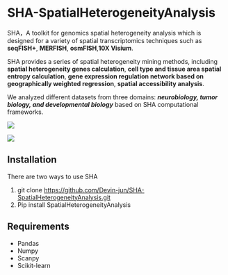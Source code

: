 # SHA-SpatialHeterogeneityAnalysis
SHA，A toolkit for genomics spatial heterogeneity analysis which is designed for a variety of spatial transcriptomics techniques such as **seqFISH+**, **MERFISH**, **osmFISH**,**10X Visium**.

SHA provides a series of spatial heterogeneity mining methods, including **spatial heterogeneity genes calculation**, **cell type and tissue area spatial entropy calculation**, **gene expression regulation network based on geographically weighted regression**, **spatial accessibility analysis**.

We analyzed different datasets from three domains: ***neurobiology, tumor biology, and developmental biology*** based on SHA computational frameworks.

![](https://tva1.sinaimg.cn/large/008i3skNgy1gr4b8i6plcj31hr0u041x.jpg)

![](https://tva1.sinaimg.cn/large/008i3skNgy1gr4cw7xpbsj31e20run6l.jpg)

## Installation

There are two ways to use SHA

1. git clone https://github.com/Devin-jun/SHA-SpatialHeterogeneityAnalysis.git
2. Pip install SpatialHeterogeneityAnalysis

## Requirements

- Pandas
- Numpy
- Scanpy
- Scikit-learn
